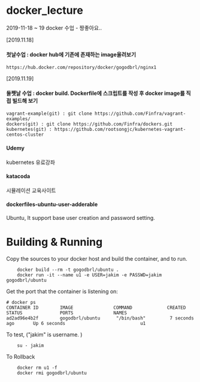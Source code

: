 # docker_lecture
2019-11-18 ~ 19 docker 수업 - 짱좋아요..

[2019.11.18]

#### 첫날수업 : docker hub에 기존에 존재하는 image올려보기
```
https://hub.docker.com/repository/docker/gogodbrl/nginx1
```

[2019.11.19]

#### 둘쨋날 수업 : docker build. Dockerfile에 스크립트를 작성 후 docker image를 직접 빌드해 보기
```
vagrant-example(git) : git clone https://github.com/Finfra/vagrant-examples/
dockers(git) : git clone https://github.com/Finfra/dockers.git
kubernetes(git) : https://github.com/rootsongjc/kubernetes-vagrant-centos-cluster
```
#### Udemy
kubernetes 유료강좌

#### katacoda 
시뮬레이션 교육사이트 


#### dockerfiles-ubuntu-user-adderable
Ubuntu, It support base user creation and password setting.

# Building & Running
Copy the sources to your docker host and build the container, and to run.
```
	docker build --rm -t gogodbrl/ubuntu .
	docker run -it --name u1 -e USER=jakim -e PASSWD=jakim gogodbrl/ubuntu
```
Get the port that the container is listening on:

```
# docker ps
CONTAINER ID        IMAGE               COMMAND             CREATED             STATUS              PORTS               NAMES
ad2ad96e4b2f        gogodbrl/ubuntu      "/bin/bash"         7 seconds ago       Up 6 seconds                            u1
```

To test, ("jakim" is username. )
```
	su - jakim
```
To Rollback
```
    docker rm u1 -f
    docker rmi gogodbrl/ubuntu
```


